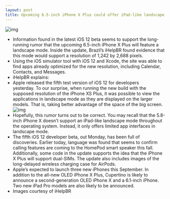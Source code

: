 ```yaml
---
layout: post
title: Upcoming 6.5-inch iPhone X Plus could offer iPad-like landscape mode
---
```

![img](http://media.idownloadblog.com/wp-content/uploads/2018/07/Messages-iPhone-XS-Plus.jpg)
* Information found in the latest iOS 12 beta seems to support the long-running rumor that the upcoming 6.5-inch iPhone X Plus will feature a landscape mode. Inside the update, Brazil’s iHelpBR found evidence that this mode would support a resolution of 1,242 by 2,688 pixels.
* Using the iOS simulator tool with iOS 12 and Xcode, the site was able to find apps already optimized for the new resolution, including Calendar, Contacts, and Messages.
* iHelpBR explains:
* Apple released the fifth test version of iOS 12 for developers yesterday. To our surprise, when running the new build with the supposed resolution of the iPhone XS Plus, it was possible to view the applications in landscape mode as they are displayed on the larger models. That is, taking better advantage of the space of the big screen.
![img](http://media.idownloadblog.com/wp-content/uploads/2018/07/iPhone-XS-Plus-Calendar.jpg)
* Hopefully, this rumor turns out to be correct. You may recall that the 5.8-inch iPhone X doesn’t support an iPad-like landscape mode throughout the operating system. Instead, it only offers limited app interfaces in landscape mode.
* The fifth iOS 12 developer beta, out Monday, has been full of discoveries. Earlier today, language was found that seems to confirm calling features are coming to the HomePod smart speaker this fall. Additionally, some code in the update supports the idea that the iPhone X Plus will support dual-SIMs. The update also includes images of the long-delayed wireless charging case for AirPods.
* Apple’s expected to launch three new iPhones this September. In addition to the all-new OLED iPhone X Plus, Cupertino is likely to announce a second-generation OLED iPhone X and a 6.1-inch iPhone. Two new iPad Pro models are also likely to be announced.
* Images courtesy of iHelpBR

